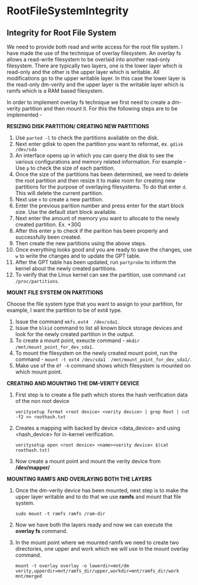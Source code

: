 # RootFileSystemIntegrity
## Integrity for Root File System

We need to provide both read and write access for the root file system. I have made the use of the technique of overlay filesystem. An overlay fs allows a read-write filesystem to be overlaid into another read-only filesystem. There are typically two layers, one is the lower layer which is read-only and the other is the upper layer which is writable. All modifications go to the upper writable layer. In this case the lower layer is the read-only dm-verity and the upper layer is the writable layer which is ramfs which is a RAM based filesystem.

In order to implement overlay fs technique we first need to create a dm-verity partition and then mount it. For this the following steps are to be implemented -

**RESIZING DISK PARTITION/ CREATING NEW PARTITIONS**

1. Use `parted -l` to check the partitions available on the disk.
2. Next enter gdisk to open the partition you want to reformat, ex. `gdisk /dev/sda`
3. An interface opens up in which you can query the disk to see the various configurations and memory related information. For example - Use `p` to check the size of each partition.
4. Once the size of the partitions has been determined, we need to delete the root partition and then resize it to make room for creating new partitions for the purpose of overlaying    filesystems. To do that enter `d`. This will delete the current partition.
5. Next use `n` to create a new partition.
6. Enter the previous parition number and press enter for the start block size. Use the default start block available.
7. Next enter the amount of memory you want to allocate to the newly created partition. Ex. +30G
8. After this enter `p` to check if the parition has been properly and successfully been created.
9. Then create the new partitions using the above steps.
10. Once everything looks good and you are ready to save the changes, use `w` to write the changes and to update the GPT table.
11. After the GPT table has been updated, run `partprobe` to inform the kernel about the newly created partitions.
12. To verify that the Linux kernel can see the partition, use command `cat /proc/partitions`.

**MOUNT FILE SYSTEM ON PARTITIONS**

Choose the file system type that you want to assign to your partition, for example, I want the partition to be of ext4 type.

1. Issue the command `mkfs.ext4  /dev/sda1`.
2. Issue the `blkid` command to list all known block storage devices and look for the newly created partition in the output.
3. To create a mount point, exeucte command - `mkdir /mnt/mount_point_for_dev_sda1`.
4. To mount the filesystem on the newly created mount point, run the command - `mount -t ext4 /dev/sda1  /mnt/mount_point_for_dev_sda1/`.
5. Make use of the `df -h` command shows which filesystem is mounted on which mount point.

**CREATING AND MOUNTING THE DM-VERITY DEVICE**

1. First step is to create a file path which stores the hash verification data of the non root device

   `veritysetup format <root device> <verity device> | grep Root | cut -f2 >> roothash.txt`
3. Creates a mapping with <name> backed by device <data_device> and using <hash_device> for in-kernel verification.
   
   `veritysetup open <root device> <name><verity device> $(cat roothash.txt)`
4. Now create a mount point and mount the verity device from **/dev/mapper/<name>**

**MOUNTING RAMFS AND OVERLAYING BOTH THE LAYERS**

1. Once the dm-verity device has been mounted, next step is to make the upper layer writable and to do that we use **ramfs** and mount that file system.

   `sudo mount -t ramfs ramfs /ram-dir`

2. Now we have both the layers ready and now we can execute the **overlay fs** command.
  
3. In the mount point where we mounted ramfs we need to create two directories, one upper and work which we will use in the mount overlay command.

   `mount -t overlay overlay -o lowerdir=mnt/dm verity,upperdir=mnt/ramfs_dir/upper,workdir=mnt/ramfs_dir/work mnt/merged`









